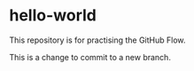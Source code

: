 # hello-world
This repository is for practising the GitHub Flow.

This is a change to commit to a new branch.
